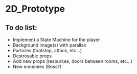 # 2D_Prototype

## To do list:
 - Implement a State Machine for the player
 - Background image(s) with parallax
 - Particles (footstep, attack, etc...)
 - Destroyable props
 - Add new props (resources, doors between rooms, etc...)
 - New ennemies (Boss?)


